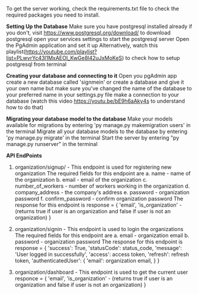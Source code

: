 To get the server working, check the requirements.txt file to check the required packages you need to install.

**Setting Up the Database**
Make sure you have postgresql installed already if you don't, visit https://www.postgresql.org/download/ to download postgresql
open your services settings to start the postgresql server
Open the PgAdmin application and set it up
Alternatively, watch this playlist(https://youtube.com/playlist?list=PLwvrYc43l1MxAEOI_KwGe8l42uJxMoKeS) to check how to setup postgresql from terminal

**Creating your database and connecting to it**
Open you pgAdmin app
create a new database called 'signmein' or create a database and give it your own name but make sure you've changed the name of the database to your preferred name in your settings.py file
make a connection to your database (watch this video https://youtu.be/bE9h6aAky4s to understand how to do that)

**Migrating your database model to the database**
Make your models available for migrations by entering 'py manage.py makemigration users' in the terminal
Migrate all your database models to the database by entering 'py manage.py migrate' in the terminal
Start the server by entering "py manage.py runserver" in the terminal

**API EndPoints**
1. organization/signup/ - This endpoint is used for registering new organization
The required fields for this endpoint are
a. name - name of the organization
b. email - email of the organization
c. number_of_workers - number of workers working in the organization
d. company_address - the company's address
e. password - organization password
f. confirm_password - confirm organization password
The response for this endpoint is 
response = {
    'email', 
    'is_organization' - (returns true if user is an organization and false if user is not an organization)
  }

2. organization/signin - This endpoint is used to login the organizations
The required fields for this endpoint are
a. email - organization email
b. password - organization password 
The response for this endpoint is 
response = {
                'success': True,
                'statusCode': status_code,
                'message': 'User logged in successfully',
                'access': access token,
                'refresh': refresh token,
                'authenticatedUser': {
                    'email': organization email,
                }
            }

3. organization/dashboard - This endpoint is used to get the current user
 responce = {
    'email', 
    'is_organization' - (returns true if user is an organization and false if user is not an organization)
  }
